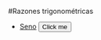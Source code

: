 #Razones trigonométricas

- [Seno](https://rmartinezlarrea.github.io/seno/senos)
<button onclick="https://rmartinezlarrea.github.io/seno/senos">Click me</button>
